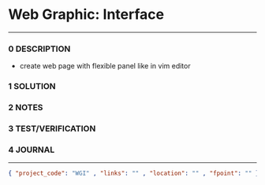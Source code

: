 # Web Graphic: Interface
--------------------------------
### 0 DESCRIPTION

- create web page with flexible panel like in vim editor

### 1 SOLUTION


### 2 NOTES


### 3 TEST/VERIFICATION


### 4 JOURNAL



--------------------------------
```json
{ "project_code": "WGI" , "links": "" , "location": "" , "fpoint": "" }
```
